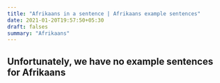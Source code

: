```yaml
---
title: "Afrikaans in a sentence | Afrikaans example sentences"
date: 2021-01-20T19:57:50+05:30
draft: falses
summary: "Afrikaans"
---
```

## Unfortunately, we have no example sentences for Afrikaans                 
